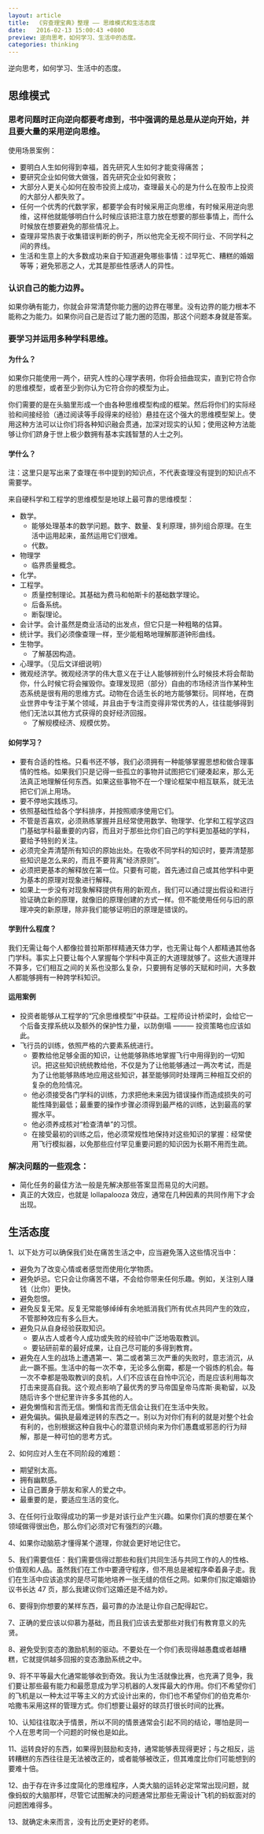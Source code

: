 ```yaml
---
layout: article
title:  《穷查理宝典》整理 —— 思维模式和生活态度
date:   2016-02-13 15:00:43 +0800
preview: 逆向思考，如何学习、生活中的态度。
categories: thinking
---
```


逆向思考，如何学习、生活中的态度。

<!--more-->

## 思维模式
### 思考问题时正向逆向都要考虑到，书中强调的是总是从逆向开始，并且要大量的采用逆向思维。

使用场景案例：
* 要明白人生如何得到幸福，首先研究人生如何才能变得痛苦；
* 要研究企业如何做大做强，首先研究企业如何衰败；
* 大部分人更关心如何在股市投资上成功，查理最关心的是为什么在股市上投资的大部分人都失败了。
* 任何一个优秀的代数学家，都要学会有时候采用正向思维，有时候采用逆向思维，这样他就能够明白什么时候应该把注意力放在想要的那些事情上，而什么时候放在想要避免的那些情况上。
* 查理非常热衷于收集错误判断的例子，所以他完全无视不同行业、不同学科之间的界线。
* 生活和生意上的大多数成功来自于知道避免哪些事情：过早死亡、糟糕的婚姻等等；避免邪恶之人，尤其是那些性感诱人的异性。

### 认识自己的能力边界。
如果你确有能力，你就会非常清楚你能力圈的边界在哪里。没有边界的能力根本不能称之为能力。如果你问自己是否过了能力圈的范围，那这个问题本身就是答案。

### 要学习并运用多种学科思维。

#### 为什么？
如果你只能使用一两个，研究人性的心理学表明，你将会扭曲现实，直到它符合你的思维模型，或者至少到你认为它符合你的模型为止。

你们需要的是在头脑里形成一个由各种思维模型构成的框架。然后将你们的实际经验和间接经验（通过阅读等手段得来的经验）悬挂在这个强大的思维模型架上。使用这种方法可以让你们将各种知识融会贯通，加深对现实的认知；使用这种方法能够让你们跻身于世上极少数拥有基本实践智慧的人士之列。

#### 学什么？
注：这里只是写出来了查理在书中提到的知识点，不代表查理没有提到的知识点不需要学。

来自硬科学和工程学的思维模型是地球上最可靠的思维模型：
* 数学。
    * 能够处理基本的数学问题。数字、数量、复利原理，排列组合原理。在生活中运用起来，虽然运用它们很难。
    * 代数。
* 物理学
    * 临界质量概念。
* 化学。
* 工程学。
    * 质量控制理论。其基础为费马和帕斯卡的基础数学理论。
    * 后备系统。
    * 断裂理论。
* 会计学。会计虽然是商业活动的出发点，但它只是一种粗略的估算。
* 统计学。我们必须像查理一样，至少能粗略地理解那道钟形曲线。
* 生物学。
    * 了解基因构造。
* 心理学。（见后文详细说明）
* 微观经济学。微观经济学的伟大意义在于让人能够辨别什么时候技术将会帮助你，什么时候它将会摧毁你。查理发现把（部分）自由的市场经济当作某种生态系统是很有用的思维方式。动物在合适生长的地方能够繁衍。同样地，在商业世界中专注于某个领域，并且由于专注而变得非常优秀的人，往往能够得到他们无法以其他方式获得的良好经济回报。
    * 了解规模经济、规模优势。

#### 如何学习？

* 要有合适的性格。只看书还不够，我们必须拥有一种能够掌握思想和做合理事情的性格。如果我们只是记得一些孤立的事物并试图把它们硬凑起来，那么无法真正地理解任何东西。如果这些事物不在一个理论框架中相互联系，就无法把它们派上用场。
* 要不停地实践练习。
* 依照基础性给各个学科排序，并按照顺序使用它们。
* 不管是否喜欢，必须熟练掌握并且经常使用数学、物理学、化学和工程学这四门基础学科最重要的内容，而且对于那些比你们自己的学科更加基础的学科，要给予特别的关注。
* 必须完全弄清楚所有知识的原始出处。在吸收不同学科的知识时，要弄清楚那些知识是怎么来的，而且不要背离“经济原则”。
* 必须把更基本的解释放在第一位。只要有可能，首先通过自己或其他学科中更为基本的原理对现象进行解释。
* 如果上一步没有对现象解释提供有用的新观点，我们可以通过提出假设和进行验证确立新的原理，就像旧的原理创建的方式一样。但不能使用任何与旧的原理冲突的新原理，除非我们能够证明旧的原理是错误的。

#### 学到什么程度？
我们无需让每个人都像拉普拉斯那样精通天体力学，也无需让每个人都精通其他各门学科。事实上只要让每个人掌握每个学科中真正的大道理就够了。这些大道理并不算多，它们相互之间的关系也没那么复杂，只要拥有足够的天赋和时间，大多数人都能够拥有一种跨学科知识。

#### 运用案例
* 投资者能够从工程学的“冗余思维模型”中获益。工程师设计桥梁时，会给它一个后备支撑系统以及额外的保护性力量，以防倒塌 ——— 投资策略也应该如此。
* 飞行员的训练，依照严格的六要素系统进行。
    * 要教给他足够全面的知识，让他能够熟练地掌握飞行中用得到的一切知识。把这些知识统统教给他，不仅是为了让他能够通过一两次考试，而是为了让他能够熟练地应用这些知识，甚至能够同时处理两三种相互交织的复杂的危险情况。
    * 他必须接受各门学科的训练，力求把他未来因为错误操作而造成损失的可能性降到最低；最重要的操作步骤必须得到最严格的训练，达到最高的掌握水平。
    * 他必须养成核对“检查清单”的习惯。
    * 在接受最初的训练之后，他必须常规性地保持对这些知识的掌握：经常使用飞行模拟器，以免那些应付罕见重要问题的知识因为长期不用而生疏。


### 解决问题的一些观念：
* 简化任务的最佳方法一般是先解决那些答案显而易见的大问题。
* 真正的大效应，也就是 lollapalooza 效应，通常在几种因素的共同作用下才会出现。


## 生活态度

1、以下处方可以确保我们处在痛苦生活之中，应当避免落入这些情况当中：
* 避免为了改变心情或者感觉而使用化学物质。
* 避免妒忌。它只会让你痛苦不堪，不会给你带来任何乐趣。例如，关注别人赚钱（比你）更快。
* 避免怨恨。
* 避免反复无常。反复无常能够绰绰有余地抵消我们所有优点共同产生的效应，不管那种效应有多么巨大。
* 避免只从自身经验获取知识。
    * 要从古人或者今人成功或失败的经验中广泛地吸取教训。
    * 要钻研前辈的最好成果，让自己尽可能的多得到教育。
* 避免在人生的战场上遭遇第一、第二或者第三次严重的失败时，意志消沉，从此一蹶不振。生活中的每一次不幸，无论多么倒霉，都是一个锻炼的机会。每一次不幸都是吸取教训的良机，人们不应该在自怜中沉沦，而是应该利用每次打击来提高自我。这个观点影响了最优秀的罗马帝国皇帝马库斯·奥勒留，以及随后许多个世纪里许许多多其他的人。
* 避免懒惰和言而无信。懒惰和言而无信会让我们在生活中失败。
* 避免偏执。偏执是最难逆转的东西之一。别以为对你们有利的就是对整个社会有利的，也别根据这种自我中心的潜意识倾向来为你们愚蠢或邪恶的行为辩解，那是一种可怕的思考方式。

2、如何应对人生在不同阶段的难题：
* 期望别太高。
* 拥有幽默感。
* 让自己置身于朋友和家人的爱之中。
* 最重要的是，要适应生活的变化。

3、在任何行业取得成功的第一步是对该行业产生兴趣。如果你们真的想要在某个领域做得很出色，那么你们必须对它有强烈的兴趣。

4、如果你动脑筋才懂得某个道理，你就会更好地记住它。

5、我们需要信任：我们需要信得过那些和我们共同生活与共同工作的人的性格、价值观和人品。虽然我们在工作中要遵守程序，但不用总是被程序牵着鼻子走。我们在生活中应该追求的是尽可能地培养一张无缝的信任之网。如果你们拟定婚姻协议书长达 47 页，那么我建议你们这婚还是不结为妙。

6、要得到你想要的某样东西，最可靠的办法是让你自己配得起它。

7、正确的爱应该以仰慕为基础，而且我们应该去爱那些对我们有教育意义的先贤。

8、避免受到变态的激励机制的驱动。不要处在一个你们表现得越愚蠢或者越糟糕，它就提供越多回报的变态激励系统之中。

9、将不平等最大化通常能够收到奇效。我认为生活就像比赛，也充满了竞争，我们要让那些最有能力和最愿意成为学习机器的人发挥最大的作用。你们不希望你们的飞机是以一种太过平等主义的方式设计出来的，你们也不希望你们的伯克希尔·哈撒韦采用这样的管理方式。你们想要让最好的球员打很长时间的比赛。

10、认知往往取决于情景，所以不同的情景通常会引起不同的结论，哪怕是同一个人在思考同一个问题的时候也是如此。

11、运转良好的东西，如果得到鼓励和支持，通常能够表现得更好；与之相反，运转糟糕的东西往往是无法被改正的，或者能够被改正，但其难度比你们可能想到的要难十倍。

12、由于存在许多过度简化的思维程序，人类大脑的运转必定常常出现问题，就像蚂蚁的大脑那样，尽管它试图解决的问题通常比那些无需设计飞机的蚂蚁面对的问题困难得多。

13、就确定未来而言，没有比历史更好的老师。
